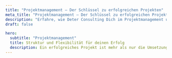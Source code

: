 ```yaml
---
title: "Projektmanagement – Der Schlüssel zu erfolgreichen Projekten"
meta_title: "Projektmanagement – Der Schlüssel zu erfolgreichen Projekten"
description: "Erfahre, wie Deter Consulting Dich im Projektmanagement unterstützt – von agilem und klassischem Projektmanagement bis hin zu effektivem Risikomanagement. Wir sorgen dafür, dass Deine Projekte erfolgreich, effizient und nachhaltig umgesetzt werden."
draft: false

hero:
  subtitle: "Projektmanagement"
  title: Struktur und Flexibilität für deinen Erfolg
  description: Ein erfolgreiches Projekt ist mehr als nur die Umsetzung eines Plans – es ist ein Balanceakt zwischen klaren Zielen, effizienter Planung und der Fähigkeit, flexibel auf Herausforderungen zu reagieren. Egal, ob Dein Projekt eine agile, klassische oder hybride Herangehensweise erfordert, bei Deter Consulting bieten wir Dir individuelle Lösungen, um Deine Vorhaben zum Erfolg zu führen.<br/><br/> Wir begleiten Dich von der ersten Idee bis zum erfolgreichen Abschluss. Dabei sorgen wir nicht nur für eine strukturierte Umsetzung, sondern setzen auch auf klare Kommunikation, transparente Prozesse und ein effizientes Risikomanagement. Gemeinsam schaffen wir die Basis, um Deine Projekte termingerecht, im Budgetrahmen und mit den gewünschten Ergebnissen umzusetzen.
---
```

